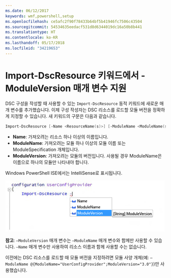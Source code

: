 ```yaml
---
ms.date: 06/12/2017
keywords: wmf,powershell,setup
ms.openlocfilehash: ce5afc2f90f78433b64bf5b41946fc7506c43504
ms.sourcegitcommit: 54534635eedacf531d8d6344019dc16a50b8b441
ms.translationtype: HT
ms.contentlocale: ko-KR
ms.lasthandoff: 05/17/2018
ms.locfileid: "34219653"
---
```

# <a name="import-dscresource-keyword-supports--moduleversion-parameter"></a>Import-DscResource 키워드에서 -ModuleVersion 매개 변수 지원

DSC 구성을 작성할 때 사용할 수 있는 `Import-DscResource` 동적 키워드에 새로운 매개 변수를 추가했습니다. 이제 구성 작성자는 DSC 리소스를 로드할 모듈 버전을 정확하게 지정할 수 있습니다. 새 키워드의 구문은 다음과 같습니다.

```powershell
Import-DscResource [-Name <ResourceName(s)>] [-ModuleName <ModuleName(s)>] [-ModuleVersion <ModuleVersion>]
```

* **Name**: 가져오려는 리소스 하나 이상의 이름입니다.
* **ModuleName**: 가져오려는 모듈 하나 이상의 모듈 이름 또는 ModuleSpecification 개체입니다.
* **ModuleVersion**: 가져오려는 모듈의 버전입니다. 사용될 경우 ModuleName은 이름으로 하나의 모듈만 나타내야 합니다.

Windows PowerShell ISE에서는 IntelliSense로 표시됩니다.

![](../images/Import-DscResource-Modversion.jpg)

**참고**: `–ModuleVersion` 매개 변수는 `–ModuleName` 매개 변수와 함께만 사용할 수 있습니다. `–Name` 매개 변수만 사용하여 리소스 이름과 함께 사용할 수는 없습니다.

이전에는 DSC 리소스를 로드할 때 모듈 버전을 지정하려면 모듈 사양 개체(예: `–ModuleName @{ModuleName="UserConfigProvider";ModuleVersion="3.0"}`)만 사용했습니다.
